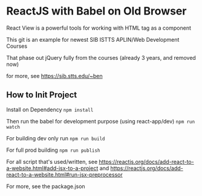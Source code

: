 # ReactJS with Babel on Old Browser

React View is a powerful tools for working with HTML tag as a component

This git is an example for newest SIB ISTTS APLIN/Web Development Courses

That phase out jQuery fully from the courses (already 3 years, and removed now)

for more, see https://sib.stts.edu/~ben

## How to Init Project

Install on Dependency 
`npm install`

Then run the babel for development purpose (using react-app/dev)
`npm run watch`

For building dev only run 
`npm run build`

For full prod building
`npm run publish`

For all script that's used/written, see https://reactjs.org/docs/add-react-to-a-website.html#add-jsx-to-a-project and https://reactjs.org/docs/add-react-to-a-website.html#run-jsx-preprocessor

For more, see the package.json